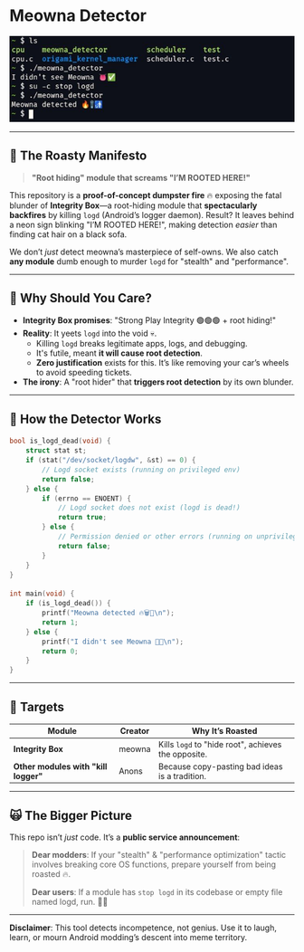 # Meowna Detector
![Meowna Fuckup 👅](IMG_20250529_092401_423.jpg)

---

## 📜 **The Roasty Manifesto**  
> **"Root hiding" module that screams "I’M ROOTED HERE!"**

This repository is a **proof-of-concept dumpster fire** 🔥 exposing the fatal blunder of **Integrity Box**—a root-hiding module that **spectacularly backfires** by killing `logd` (Android’s logger daemon). Result? It leaves behind a neon sign blinking "I’M ROOTED HERE!", making detection *easier* than finding cat hair on a black sofa.

We don’t *just* detect meowna’s masterpiece of self-owns. We also catch **any module** dumb enough to murder `logd` for "stealth" and "performance".

---

## 🤔 **Why Should You Care?**  
- **Integrity Box promises**: "Strong Play Integrity 🟢🟢🟢 + root hiding!"
- **Reality**: It yeets `logd` into the void 💀.  
  - Killing `logd` breaks legitimate apps, logs, and debugging.
  - It's futile, meant **it will cause root detection**.
  - **Zero justification** exists for this. It’s like removing your car’s wheels to avoid speeding tickets.
- **The irony**: A "root hider" that **triggers root detection** by its own blunder.

---

## 🔧 **How the Detector Works**

```C
bool is_logd_dead(void) {
    struct stat st;
    if (stat("/dev/socket/logdw", &st) == 0) {
        // Logd socket exists (running on privileged env)
        return false;
    } else {
        if (errno == ENOENT) {
            // Logd socket does not exist (logd is dead!)
            return true;
        } else {
            // Permission denied or other errors (running on unprivileged env)
            return false;
        }
    }
}

int main(void) {
    if (is_logd_dead()) {
        printf("Meowna detected 🔥🗑️🚮\n");
        return 1;
    } else {
        printf("I didn't see Meowna 👅✅\n");
        return 0;
    }
}
```

---

## 🎯 **Targets**
| Module          | Creator | Why It’s Roasted                     |
|-----------------|---------|-------------------------------------------|
| **Integrity Box** | meowna  | Kills `logd` to "hide root", achieves the opposite. |
| **Other modules with "kill logger"** | Anons   | Because copy-pasting bad ideas is a tradition. |

---

## 🙀 **The Bigger Picture**
This repo isn’t *just* code. It’s a **public service announcement**:
> **Dear modders**: If your "stealth" & "performance optimization" tactic involves breaking core OS functions, prepare yourself from being roasted 🔥.
>
> **Dear users**: If a module has `stop logd` in its codebase or empty file named logd, run. 🏃💨

--- 

**Disclaimer**: This tool detects incompetence, not genius. Use it to laugh, learn, or mourn Android modding’s descent into meme territory.
